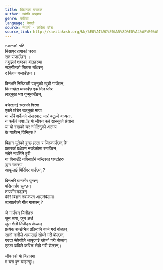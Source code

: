 ```yaml
---
title: बिहानका चराहरू
author: ज्योति जङ्गल
genre: कविता
language: नेपाली
source: नेपाली - कविता कोश
source_link: http://kavitakosh.org/kk/%E0%A4%9C%E0%A5%8D%E0%A4%AF%E0%A5%8B%E0%A4%A4%E0%A4%BF_%E0%A4%9C%E0%A4%99%E0%A5%8D%E0%A4%97%E0%A4%B2
---
```


उडानको गति  
बिसाएर हागाको घरमा  
रात सजाउँछन् ।  
नबुझिने शब्दका बोलहरुमा  
सङ्गीतको मिठास साँध्छन्  
र बिहान बजाउँछन् ।  
   
दिनभरि निष्फिक्री उड्नुको खुशी गाउँछन्  
कि पखेटा मकाउँछ एक दिन भनेर  
लड्नुको भय गुन्गुनाउँछन्,  
   
बचेरालाई रुखको भिरमा  
एक्लै छोडेर उड्नुको माया  
या सँधै अर्कैको संसारबाट चारो बटुल्ने बाध्यता,  
न फर्कंनै नपार्इ यो जीवन कतै खस्नुको संत्रास  
या यो रुखको घर नभेटिनुको आलाप  
के गाउँछन् यिनिहरु ?  
   
बिहान सुतेको हुन्छ हल्ला र जिस्काउँछन् कि  
प्रहारको प्रक्षेपण नउठेकोमा रमाउँछन्  
सबेरै नउर्लिने हुरी  
या बिसाउँदै नबिसाउँने मन्दिरका घण्टीहरु  
कुन चयनमा  
आफूलाई बिर्सिएर गाउँछन् ?  
   
दिनभरि घामसँग घुम्छन्  
पसिनासँग सुक्छन्  
तापसँग डढ्छन्  
फेरि बिहान नवकिरण आउनेबेलामा  
उज्यालोको गीत गाउछन् ?  
   
जे गाउँछन् यिनीहरु  
जुन भाषा, जुन अर्थ  
जुन शैली यिनीहरु बोल्छन्  
प्रत्येक मान्छेभित्र प्रतिध्वनि बज्ने गरी बोल्छन्  
सानो नानीले आमालाई सोध्ने गरी बोल्छन्  
एउटा बेहोसीले आफूलाई खोज्ने गरी बोल्छन्  
एउटा कविले कविता लेख्ने गरी बोल्छन्।  
   
जीवनको यो बिहानमा  
म चरा हुन चाहान्छु।
